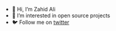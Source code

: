- 👋 Hi, I’m Zahid Ali
- 👀 I’m interested in open source projects
- 🐦 Follow me on [twitter](https://twitter.com/XahidSha)
